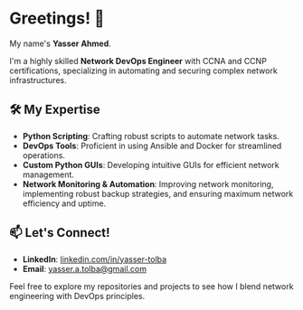 # Greetings! 👋

My name's **Yasser Ahmed**.

I'm a highly skilled **Network DevOps Engineer** with CCNA and CCNP certifications, specializing in automating and securing complex network infrastructures. 

## 🛠️ My Expertise
- **Python Scripting**: Crafting robust scripts to automate network tasks.
- **DevOps Tools**: Proficient in using Ansible and Docker for streamlined operations.
- **Custom Python GUIs**: Developing intuitive GUIs for efficient network management.
- **Network Monitoring & Automation**: Improving network monitoring, implementing robust backup strategies, and ensuring maximum network efficiency and uptime.

## 📫 Let's Connect!
- **LinkedIn**: [linkedin.com/in/yasser-tolba](/in/yasser-tolba)
- **Email**: [yasser.a.tolba@gmail.com](mailto:yasser.a.tolba@gmail.com)

Feel free to explore my repositories and projects to see how I blend network engineering with DevOps principles.
